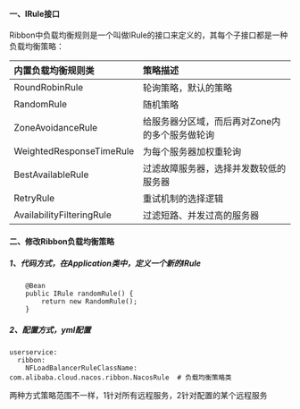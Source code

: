 #### 一、IRule接口
Ribbon中负载均衡规则是一个叫做IRule的接口来定义的，其每个子接口都是一种负载均衡策略：


| 内置负载均衡规则类 |  策略描述 |
| :-----|  :----- |
| RoundRobinRule |  轮询策略，默认的策略 |
| RandomRule |  随机策略 |
| ZoneAvoidanceRule |  给服务器分区域，而后再对Zone内的多个服务做轮询 |
| WeightedResponseTimeRule |  为每个服务器加权重轮询 |
| BestAvailableRule |  过滤故障服务器，选择并发数较低的服务器 |
| RetryRule |  重试机制的选择逻辑 |
| AvailabilityFilteringRule |  过滤短路、并发过高的服务器 |



#### 二、修改Ribbon负载均衡策略
##### 1、代码方式，在Application类中，定义一个新的IRule

```
    @Bean
    public IRule randomRule() {
        return new RandomRule();
    }
```

##### 2、配置方式，yml配置

```
userservice:
  ribbon:
    NFLoadBalancerRuleClassName: com.alibaba.cloud.nacos.ribbon.NacosRule  # 负载均衡策略类
```

两种方式策略范围不一样，1针对所有远程服务，2针对配置的某个远程服务
